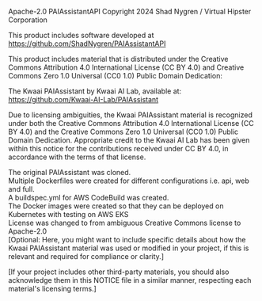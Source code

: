Apache-2.0 PAIAssistantAPI Copyright 2024 Shad Nygren / Virtual Hipster Corporation

This product includes software developed at https://github.com/ShadNygren/PAIAssistantAPI

This product includes material that is distributed under the Creative Commons Attribution 4.0 International License (CC BY 4.0) and Creative Commons Zero 1.0 Universal (CC0 1.0) Public Domain Dedication:

The Kwaai PAIAssistant by Kwaai AI Lab, available at: https://github.com/Kwaai-AI-Lab/PAIAssistant

Due to licensing ambiguities, the Kwaai PAIAssistant material is recognized under both the Creative Commons Attribution 4.0 International License (CC BY 4.0) and the Creative Commons Zero 1.0 Universal (CC0 1.0) Public Domain Dedication. Appropriate credit to the Kwaai AI Lab has been given within this notice for the contributions received under CC BY 4.0, in accordance with the terms of that license.

The original PAIAssistant was cloned.\
Multiple Dockerfiles were created for different configurations i.e. api, web and full.\
A buildspec.yml for AWS CodeBuild was created.\
The Docker images were created so that they can be deployed on Kubernetes with testing on AWS EKS\
License was changed to from ambiguous Creative Commons license to Apache-2.0\
[Optional: Here, you might want to include specific details about how the Kwaai PAIAssistant material was used or modified in your project, if this is relevant and required for compliance or clarity.]

[If your project includes other third-party materials, you should also acknowledge them in this NOTICE file in a similar manner, respecting each material's licensing terms.]
